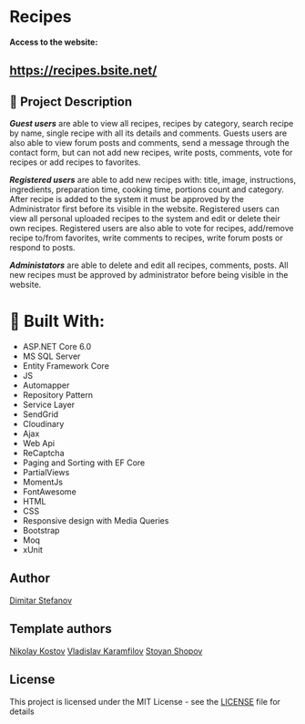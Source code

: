 # Recipes




**Access to the website:**
## https://recipes.bsite.net/


## :pencil: Project Description 

**_Guest users_** are able to view all recipes, recipes by category, search recipe by name, single recipe with all its details and comments. Guests users are also able to view forum posts and comments, send a message through the contact form, but can not add new recipes, write posts, comments, vote for recipes or add recipes to favorites.

**_Registered users_** are able to add new recipes with: title, image, instructions, ingredients, preparation time, cooking time, portions count and category. After recipe is added to the system it must be approved by the Administrator first before its visible in the website. Registered users can view all personal uploaded recipes to the system and edit or delete their own recipes. Registered users are also able to vote for recipes, add/remove recipe to/from favorites, write comments to recipes, write forum posts or respond to posts.

**_Administators_** are able to delete and edit all recipes, comments, posts. All new recipes must be approved by administrator before being visible in the website.


# :hammer: Built With:
* ASP.NET Core 6.0
* MS SQL Server
* Entity Framework Core 
* JS
* Automapper
* Repository Pattern 
* Service Layer
* SendGrid
* Cloudinary
* Ajax
* Web Api
* ReCaptcha
* Paging and Sorting with EF Core
* PartialViews
* MomentJs
* FontAwesome
* HTML
* CSS
* Responsive design with Media Queries
* Bootstrap
* Moq
* xUnit

## Author

[Dimitar Stefanov](https://github.com/DimitarStefan0v)


## Template authors

[Nikolay Kostov](https://github.com/NikolayIT)
[Vladislav Karamfilov](https://github.com/vladislav-karamfilov)
[Stoyan Shopov](https://github.com/StoyanShopov)


## License

This project is licensed under the MIT License - see the [LICENSE](LICENSE) file for details